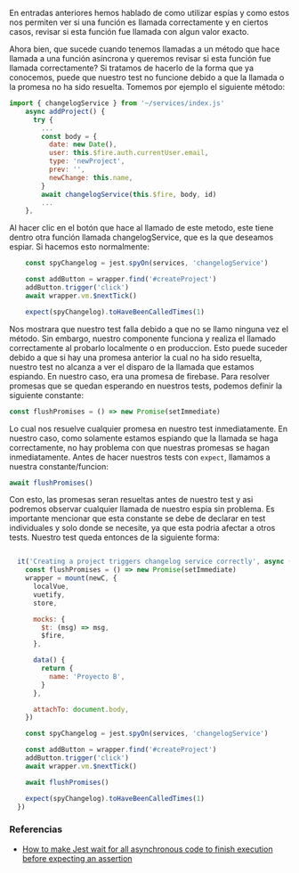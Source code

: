 En entradas anteriores hemos hablado de como utilizar espías y como estos nos permiten ver si una función es llamada correctamente y en ciertos casos, revisar si esta función fue llamada con algun valor exacto. 

Ahora bien, que sucede cuando tenemos llamadas a un método que hace llamada a una función asincrona y queremos revisar si esta función fue llamada correctamente? Si tratamos de hacerlo de la forma que ya conocemos, puede que nuestro test no funcione debido a que la llamada o la promesa no ha sido resuelta. Tomemos por ejemplo el siguiente método:

```javascript
import { changelogService } from '~/services/index.js'
    async addProject() {
      try {
        ...
        const body = {
          date: new Date(),
          user: this.$fire.auth.currentUser.email,
          type: 'newProject',
          prev: '',
          newChange: this.name,
        }
        await changelogService(this.$fire, body, id)
        ...
    },
```

Al hacer clic en el botón que hace al llamado de este metodo, este tiene dentro otra función llamada changelogService, que es la que deseamos espiar. Si hacemos esto normalmente: 

```javascript
    const spyChangelog = jest.spyOn(services, 'changelogService')

    const addButton = wrapper.find('#createProject')
    addButton.trigger('click')
    await wrapper.vm.$nextTick()

    expect(spyChangelog).toHaveBeenCalledTimes(1)
```

Nos mostrara que nuestro test falla debido a que no se llamo ninguna vez el método. Sin embargo, nuestro componente funciona y realiza el llamado correctamente al probarlo localmente o en produccion. Esto puede suceder debido a que si hay una promesa anterior la cual no ha sido resuelta, nuestro test no alcanza a ver el disparo de la llamada que estamos espiando. En nuestro caso, era una promesa de firebase. Para resolver promesas que se quedan esperando en nuestros tests, podemos definir la siguiente constante: 

```javascript
const flushPromises = () => new Promise(setImmediate)
```

Lo cual nos resuelve cualquier promesa en nuestro test inmediatamente. En nuestro caso, como solamente estamos espiando que la llamada se haga correctamente, no hay problema con que nuestras promesas se hagan inmediatamente. Antes de hacer nuestros tests con `expect`, llamamos a nuestra constante/funcion:

```javascript
await flushPromises()
```

Con esto, las promesas seran resueltas antes de nuestro test y asi podremos observar cualquier llamada de nuestro espia sin problema. Es importante mencionar que esta constante se debe de declarar en test individuales y solo donde se necesite, ya que esta podria afectar a otros tests. Nuestro test queda entonces de la siguiente forma:

```javascript

  it('Creating a project triggers changelog service correctly', async () => {
    const flushPromises = () => new Promise(setImmediate)
    wrapper = mount(newC, {
      localVue,
      vuetify,
      store,

      mocks: {
        $t: (msg) => msg,
        $fire,
      },

      data() {
        return {
          name: 'Proyecto B',
        }
      },

      attachTo: document.body,
    })

    const spyChangelog = jest.spyOn(services, 'changelogService')

    const addButton = wrapper.find('#createProject')
    addButton.trigger('click')
    await wrapper.vm.$nextTick()

    await flushPromises()

    expect(spyChangelog).toHaveBeenCalledTimes(1)
  })
```

### Referencias
- [How to make Jest wait for all asynchronous code to finish execution before expecting an assertion](https://stackoverflow.com/questions/44741102/how-to-make-jest-wait-for-all-asynchronous-code-to-finish-execution-before-expec)